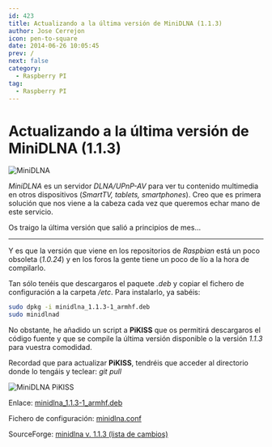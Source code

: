 ```yaml
---
id: 423
title: Actualizando a la última versión de MiniDLNA (1.1.3)
author: Jose Cerrejon
icon: pen-to-square
date: 2014-06-26 10:05:45
prev: /
next: false
category:
  - Raspberry PI
tag:
  - Raspberry PI
---
```


# Actualizando a la última versión de MiniDLNA (1.1.3)

![MiniDLNA](/images/2014/06/minidlna.png)

*MiniDLNA* es un servidor *DLNA/UPnP-AV* para ver tu contenido multimedia en otros dispositivos (*SmartTV, tablets, smartphones*). Creo que es primera solución que nos viene a la cabeza cada vez que queremos echar mano de este servicio. 

Os traigo la última versión que salió a principios de mes...

- - -
Y es que la versión que viene en los repositorios de *Raspbian* está un poco obsoleta (*1.0.24*) y en los foros la gente tiene un poco de lío a la hora de compilarlo.

Tan sólo tenéis que descargaros el paquete *.deb* y copiar el fichero de configuración a la carpeta */etc*. Para instalarlo, ya sabéis:

```bash
sudo dpkg -i minidlna_1.1.3-1_armhf.deb
sudo minidlnad
```

No obstante, he añadido un script a **PiKISS** que os permitirá descargaros el código fuente y que se compile la última versión disponible o la versión *1.1.3* para vuestra comodidad. 

Recordad que para actualizar **PiKISS**, tendréis que acceder al directorio donde lo tengáis y teclear: *git pull* 

![MiniDLNA PiKISS](/images/2014/06/minidlna_pikiss.png)

Enlace: [minidlna_1.1.3-1_armhf.deb](/res/minidlna_1.1.3-1_armhf.deb)

Fichero de configuración: [minidlna.conf](/res/minidlna.conf)

SourceForge: [minidlna v. 1.1.3 (lista de cambios)](http://sourceforge.net/projects/minidlna/files/minidlna/1.1.3/)